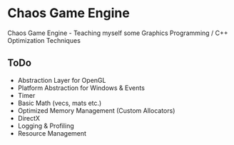 # Chaos Game Engine
Chaos Game Engine - Teaching myself some Graphics Programming / C++ Optimization Techniques

## ToDo
* Abstraction Layer for OpenGL
* Platform Abstraction for Windows & Events
* Timer
* Basic Math (vecs, mats etc.)
* Optimized Memory Management (Custom Allocators)
* DirectX
* Logging & Profiling
* Resource Management